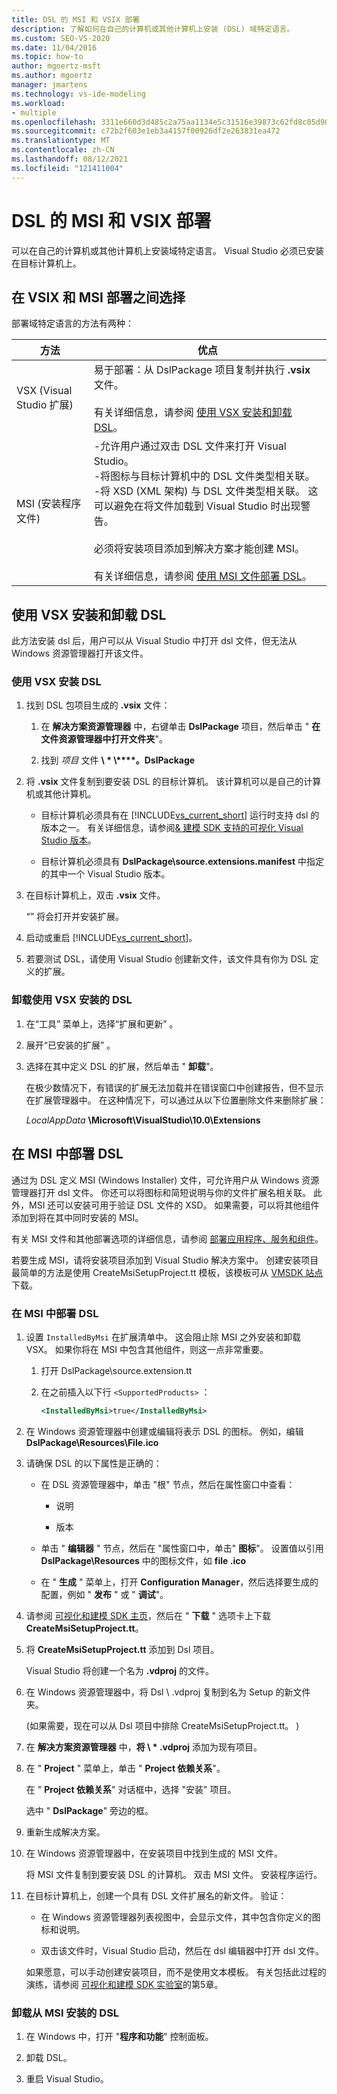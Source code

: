 ```yaml
---
title: DSL 的 MSI 和 VSIX 部署
description: 了解如何在自己的计算机或其他计算机上安装 (DSL) 域特定语言。
ms.custom: SEO-VS-2020
ms.date: 11/04/2016
ms.topic: how-to
author: mgoertz-msft
ms.author: mgoertz
manager: jmartens
ms.technology: vs-ide-modeling
ms.workload:
- multiple
ms.openlocfilehash: 3311e660d3d485c2a75aa1134e5c31516e39873c62fd8c05d90cdbd61169d133
ms.sourcegitcommit: c72b2f603e1eb3a4157f00926df2e263831ea472
ms.translationtype: MT
ms.contentlocale: zh-CN
ms.lasthandoff: 08/12/2021
ms.locfileid: "121411004"
---
```

# <a name="msi-and-vsix-deployment-of-a-dsl"></a>DSL 的 MSI 和 VSIX 部署
可以在自己的计算机或其他计算机上安装域特定语言。 Visual Studio 必须已安装在目标计算机上。

## <a name="choosing-between-vsix-and-msi-deployment"></a><a name="which"></a> 在 VSIX 和 MSI 部署之间选择
 部署域特定语言的方法有两种：

|方法|优点|
|-|-|
|VSX (Visual Studio 扩展) |易于部署：从 DslPackage 项目复制并执行 **.vsix** 文件。<br /><br /> 有关详细信息，请参阅 [使用 VSX 安装和卸载 DSL](#Installing)。|
|MSI (安装程序文件) |-允许用户通过双击 DSL 文件来打开 Visual Studio。<br />-将图标与目标计算机中的 DSL 文件类型相关联。<br />-将 XSD (XML 架构) 与 DSL 文件类型相关联。 这可以避免在将文件加载到 Visual Studio 时出现警告。<br /><br /> 必须将安装项目添加到解决方案才能创建 MSI。<br /><br /> 有关详细信息，请参阅 [使用 MSI 文件部署 DSL](#msi)。|

## <a name="install-and-uninstall-a-dsl-by-using-the-vsx"></a><a name="Installing"></a> 使用 VSX 安装和卸载 DSL

此方法安装 dsl 后，用户可以从 Visual Studio 中打开 dsl 文件，但无法从 Windows 资源管理器打开该文件。

### <a name="to-install-a-dsl-by-using-the-vsx"></a>使用 VSX 安装 DSL

1. 找到 DSL 包项目生成的 **.vsix** 文件：

   1. 在 **解决方案资源管理器** 中，右键单击 **DslPackage** 项目，然后单击 " **在文件资源管理器中打开文件夹**"。

   2. 找到 _项目_ 文件 **\\ \* \\****。DslPackage**

2. 将 **.vsix** 文件复制到要安装 DSL 的目标计算机。 该计算机可以是自己的计算机或其他计算机。

   - 目标计算机必须具有在 [!INCLUDE[vs_current_short](../code-quality/includes/vs_current_short_md.md)] 运行时支持 dsl 的版本之一。 有关详细信息，请参阅[& 建模 SDK 支持的可视化 Visual Studio 版本](../modeling/supported-visual-studio-editions-for-visualization-amp-modeling-sdk.md)。

   - 目标计算机必须具有 **DslPackage\source.extensions.manifest** 中指定的其中一个 Visual Studio 版本。

3. 在目标计算机上，双击 **.vsix** 文件。

    “” 将会打开并安装扩展。

4. 启动或重启 [!INCLUDE[vs_current_short](../code-quality/includes/vs_current_short_md.md)]。

5. 若要测试 DSL，请使用 Visual Studio 创建新文件，该文件具有你为 DSL 定义的扩展。

### <a name="to-uninstall-a-dsl-that-was-installed-by-using-vsx"></a>卸载使用 VSX 安装的 DSL

1. 在“工具”  菜单上，选择“扩展和更新” 。

2. 展开“已安装的扩展” 。

3. 选择在其中定义 DSL 的扩展，然后单击 " **卸载**"。

   在极少数情况下，有错误的扩展无法加载并在错误窗口中创建报告，但不显示在扩展管理器中。 在这种情况下，可以通过从以下位置删除文件来删除扩展：

   *LocalAppData* **\Microsoft\VisualStudio\10.0\Extensions**

## <a name="deploying-a-dsl-in-an-msi"></a><a name="msi"></a> 在 MSI 中部署 DSL
 通过为 DSL 定义 MSI (Windows Installer) 文件，可允许用户从 Windows 资源管理器打开 dsl 文件。 你还可以将图标和简短说明与你的文件扩展名相关联。 此外，MSI 还可以安装可用于验证 DSL 文件的 XSD。 如果需要，可以将其他组件添加到将在其中同时安装的 MSI。

 有关 MSI 文件和其他部署选项的详细信息，请参阅 [部署应用程序、服务和组件](../deployment/deploying-applications-services-and-components.md)。

 若要生成 MSI，请将安装项目添加到 Visual Studio 解决方案中。 创建安装项目最简单的方法是使用 CreateMsiSetupProject.tt 模板，该模板可从 [VMSDK 站点](https://code.msdn.microsoft.com/Visualization-and-Modeling-313535db)下载。

### <a name="to-deploy-a-dsl-in-an-msi"></a>在 MSI 中部署 DSL

1. 设置 `InstalledByMsi` 在扩展清单中。 这会阻止除 MSI 之外安装和卸载 VSX。 如果你将在 MSI 中包含其他组件，则这一点非常重要。

   1. 打开 DslPackage\source.extension.tt

   2. 在之前插入以下行 `<SupportedProducts>` ：

       ```xml
       <InstalledByMsi>true</InstalledByMsi>
       ```

2. 在 Windows 资源管理器中创建或编辑将表示 DSL 的图标。 例如，编辑 **DslPackage\Resources\File.ico**

3. 请确保 DSL 的以下属性是正确的：

   - 在 DSL 资源管理器中，单击 "根" 节点，然后在属性窗口中查看：

       - 说明

       - 版本

   - 单击 " **编辑器** " 节点，然后在 "属性窗口中，单击" **图标**"。 设置值以引用 **DslPackage\Resources** 中的图标文件，如 **file .ico**

   - 在 " **生成** " 菜单上，打开 **Configuration Manager**，然后选择要生成的配置，例如 " **发布** " 或 " **调试**"。

4. 请参阅 [可视化和建模 SDK 主页](https://code.msdn.microsoft.com/Visualization-and-Modeling-313535db)，然后在 " **下载** " 选项卡上下载 **CreateMsiSetupProject.tt**。

5. 将 **CreateMsiSetupProject.tt** 添加到 Dsl 项目。

    Visual Studio 将创建一个名为 **.vdproj** 的文件。

6. 在 Windows 资源管理器中，将 Dsl \\ .vdproj 复制到名为 Setup 的新文件夹。

     (如果需要，现在可以从 Dsl 项目中排除 CreateMsiSetupProject.tt。 ) 

7. 在 **解决方案资源管理器** 中，**将 \\ \* .vdproj** 添加为现有项目。

8. 在 " **Project** " 菜单上，单击 " **Project 依赖关系**"。

    在 " **Project 依赖关系**" 对话框中，选择 "安装" 项目。

    选中 " **DslPackage**" 旁边的框。

9. 重新生成解决方案。

10. 在 Windows 资源管理器中，在安装项目中找到生成的 MSI 文件。

     将 MSI 文件复制到要安装 DSL 的计算机。 双击 MSI 文件。 安装程序运行。

11. 在目标计算机上，创建一个具有 DSL 文件扩展名的新文件。 验证：

    - 在 Windows 资源管理器列表视图中，会显示文件，其中包含你定义的图标和说明。

    - 双击该文件时，Visual Studio 启动，然后在 dsl 编辑器中打开 dsl 文件。

    如果愿意，可以手动创建安装项目，而不是使用文本模板。 有关包括此过程的演练，请参阅 [可视化和建模 SDK 实验室](https://code.msdn.microsoft.com/DSLToolsLab/Release/ProjectReleases.aspx?ReleaseId=4207)的第5章。

### <a name="to-uninstall-a-dsl-that-was-installed-from-an-msi"></a>卸载从 MSI 安装的 DSL

1. 在 Windows 中，打开 "**程序和功能**" 控制面板。

2. 卸载 DSL。

3. 重启 Visual Studio。
